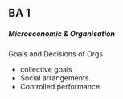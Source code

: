 ## BA 1 

##### Microeconomic & Organisation

Goals and Decisions of Orgs
- collective goals
- Social arrangements
- Controlled performance
